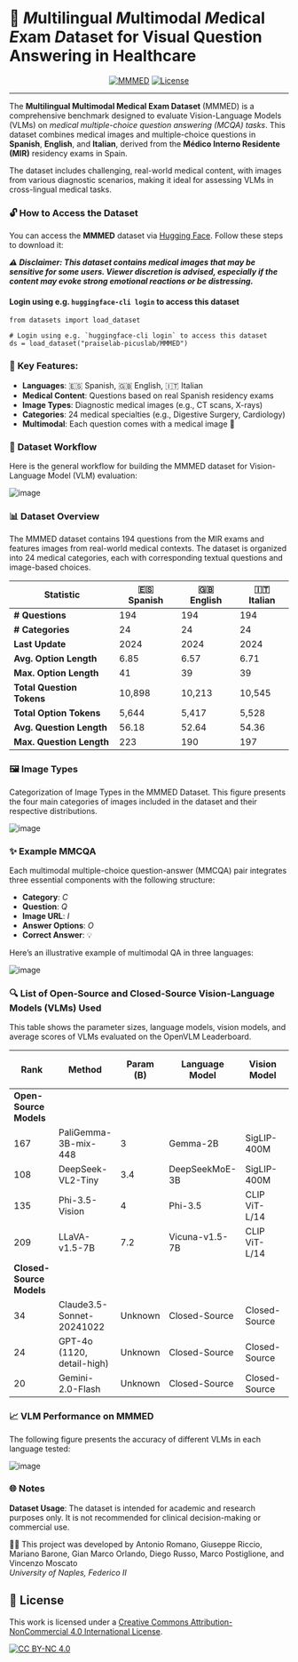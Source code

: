 # 🏥 *M*ultilingual *M*ultimodal *M*edical *E*xam *D*ataset for Visual Question Answering in Healthcare

<div align="center">
    <a href="https://huggingface.co/datasets/praiselab-picuslab/MMMED" target="_blank"><img alt="MMMED"
        src="https://img.shields.io/badge/HuggingFace-MMMED-grey?style=for-the-badge&logo=huggingface&logoSize=auto&color=gold"/></a>
    <a href="LICENSE" target="_blank"><img alt="License"
        src="https://img.shields.io/badge/license-cc_by_nc_4.0-gray?style=for-the-badge&logo=creativecommons&logoColor=white&logoSize=auto&color=green"/></a>
</div>
<hr>

The **Multilingual Multimodal Medical Exam Dataset** (MMMED) is a comprehensive benchmark designed to evaluate Vision-Language Models (VLMs) on _medical multiple-choice question answering (MCQA) tasks_. This dataset combines medical images and multiple-choice questions in **Spanish**, **English**, and **Italian**, derived from the **Médico Interno Residente (MIR)** residency exams in Spain.

The dataset includes challenging, real-world medical content, with images from various diagnostic scenarios, making it ideal for assessing VLMs in cross-lingual medical tasks.

### 🔓 **How to Access the Dataset**
You can access the **MMMED** dataset via [Hugging Face](https://huggingface.co/datasets/praiselab-picuslab/MMMED). Follow these steps to download it:

**_⚠️ Disclaimer: This dataset contains medical images that may be sensitive for some users. Viewer discretion is advised, especially if the content may evoke strong emotional reactions or be distressing._**

#### Login using e.g. `huggingface-cli login` to access this dataset
```
from datasets import load_dataset

# Login using e.g. `huggingface-cli login` to access this dataset
ds = load_dataset("praiselab-picuslab/MMMED")
```

### 🌟 **Key Features**:
- **Languages**: 🇪🇸 Spanish, 🇬🇧 English, 🇮🇹 Italian
- **Medical Content**: Questions based on real Spanish residency exams
- **Image Types**: Diagnostic medical images (e.g., CT scans, X-rays)
- **Categories**: 24 medical specialties (e.g., Digestive Surgery, Cardiology)
- **Multimodal**: Each question comes with a medical image 📸

### 🔄 **Dataset Workflow**
Here is the general workflow for building the MMMED dataset for Vision-Language Model (VLM) evaluation:

![image](https://github.com/user-attachments/assets/94eb7b24-91eb-4221-8ae2-d10f11738505)

### 📊 **Dataset Overview**
The MMMED dataset contains 194 questions from the MIR exams and features images from real-world medical contexts. The dataset is organized into 24 medical categories, each with corresponding textual questions and image-based choices.

| **Statistic**               | **🇪🇸 Spanish** | **🇬🇧 English** | **🇮🇹 Italian** |
|-----------------------------|-----------------|-----------------|----------------|
| **# Questions**             | 194             | 194             | 194            |
| **# Categories**            | 24              | 24              | 24             |
| **Last Update**             | 2024            | 2024            | 2024           |
| **Avg. Option Length**      | 6.85            | 6.57            | 6.71           |
| **Max. Option Length**      | 41              | 39              | 39             |
| **Total Question Tokens**   | 10,898          | 10,213          | 10,545         |
| **Total Option Tokens**     | 5,644           | 5,417           | 5,528          |
| **Avg. Question Length**    | 56.18           | 52.64           | 54.36          |
| **Max. Question Length**    | 223             | 190             | 197            |

### 🖼️ **Image Types**
Categorization of Image Types in the MMMED Dataset. This figure presents the four main categories of images included in the dataset and their respective distributions.

![image](https://github.com/user-attachments/assets/f881f54f-2891-48dd-a6af-90e4844e9c89)

### ✨ **Example MMCQA**
Each multimodal multiple-choice question-answer (MMCQA) pair integrates three essential components with the following structure:
- **Category**: $C$
- **Question**: $Q$
- **Image URL**: $I$
- **Answer Options**: $O$
- **Correct Answer**: 💡

Here’s an illustrative example of multimodal QA in three languages:

![image](https://github.com/user-attachments/assets/7863fc1f-6ef5-41c3-9b8a-31b8429d23d3)

### 🔍 **List of Open-Source and Closed-Source Vision-Language Models (VLMs) Used**
This table shows the parameter sizes, language models, vision models, and average scores of VLMs evaluated on the OpenVLM Leaderboard.

| **Rank** | **Method**               | **Param (B)** | **Language Model**  | **Vision Model**        | **Avg Score (%)** |
|----------|--------------------------|---------------|---------------------|-------------------------|-------------------|
| **Open-Source Models** |
| 167      | PaliGemma-3B-mix-448      | 3             | Gemma-2B            | SigLIP-400M             | 46.5              |
| 108      | DeepSeek-VL2-Tiny        | 3.4           | DeepSeekMoE-3B      | SigLIP-400M             | 58.1              |
| 135      | Phi-3.5-Vision           | 4             | Phi-3.5             | CLIP ViT-L/14           | 53.0              |
| 209      | LLaVA-v1.5-7B            | 7.2           | Vicuna-v1.5-7B      | CLIP ViT-L/14           | 36.9              |
| **Closed-Source Models** |
| 34       | Claude3.5-Sonnet-20241022 | Unknown       | Closed-Source       | Closed-Source           | 70.6              |
| 24       | GPT-4o (1120, detail-high) | Unknown      | Closed-Source       | Closed-Source           | 72.0              |
| 20       | Gemini-2.0-Flash         | Unknown       | Closed-Source       | Closed-Source           | 72.6              |

### 📈 **VLM Performance on MMMED**
The following figure presents the accuracy of different VLMs in each language tested:

![image](https://github.com/user-attachments/assets/6d7b4553-049e-47c0-b0fb-012e78955b91)

### 🌐 **Notes**
**Dataset Usage**: The dataset is intended for academic and research purposes only. It is not recommended for clinical decision-making or commercial use.

👨‍💻 This project was developed by Antonio Romano, Giuseppe Riccio, Mariano Barone, Gian Marco Orlando, Diego Russo, Marco Postiglione, and Vincenzo Moscato  
*University of Naples, Federico II*

## 📜 **License**
This work is licensed under a
[Creative Commons Attribution-NonCommercial 4.0 International License][cc-by-nc].

[![CC BY-NC 4.0][cc-by-nc-image]][cc-by-nc]

[cc-by-nc]: https://creativecommons.org/licenses/by-nc/4.0/
[cc-by-nc-image]: https://licensebuttons.net/l/by-nc/4.0/88x31.png
[cc-by-nc-shield]: https://img.shields.io/badge/License-CC%20BY--NC%204.0-lightgrey.svg

